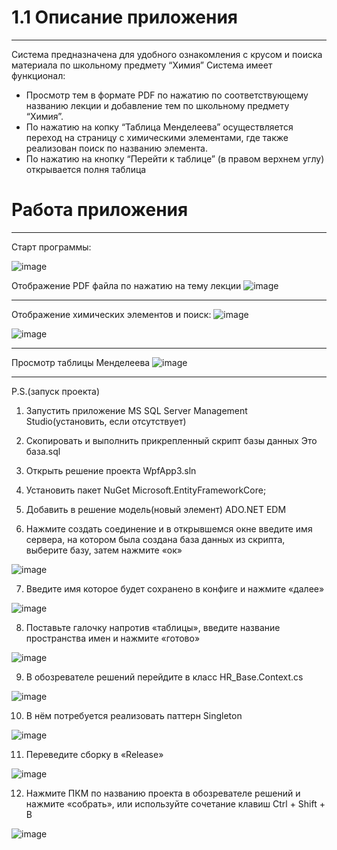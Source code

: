 # 1.1 Описание приложения
***

Система предназначена для удобного ознакомления с крусом и поиска материала по школьному предмету “Химия”
Система имеет функционал:

- Просмотр тем в формате PDF по нажатию по соответствующему названию лекции и добавление тем по школьному предмету “Химия”.
- По нажатию на копку “Таблица Менделеева” осуществляется переход на страницу с химическими элементами, где также реализован поиск по названию элемента.
- По нажатию на кнопку “Перейти к таблице” (в правом верхнем углу) открывается полня таблица

# Работа приложения
***

Старт программы:

![image](https://github.com/lil-nas-why/ChemistryApplication/assets/116517177/1cf42bb9-a296-4eb4-bfcb-862cac6b80d8)

Отображение PDF файла по нажатию на тему лекции
![image](https://github.com/lil-nas-why/ChemistryApplication/assets/116517177/e956cb12-5690-4f0f-ba27-62b8281d2f1a)

***

Отображение химических элементов и поиск:
![image](https://github.com/lil-nas-why/ChemistryApplication/assets/116517177/d7bdd71d-e480-42b4-a501-23b86da0c40e)

![image](https://github.com/lil-nas-why/ChemistryApplication/assets/116517177/152dbcd2-b741-4b82-9241-621a06d63db6)

***
Просмотр таблицы Менделеева
![image](https://github.com/lil-nas-why/ChemistryApplication/assets/116517177/706355ad-cf12-4a4d-8325-36d93f3d3824)

***
P.S.(запуск проекта)

1. Запустить приложение MS SQL Server Management Studio(установить, если отсутствует)

2. Скопировать и выполнить прикрепленный скрипт базы данных Это база.sql

3. Открыть решение проекта WpfApp3.sln 

4. Установить пакет NuGet Microsoft.EntityFrameworkCore;

5. Добавить в решение модель(новый элемент) ADO.NET EDM

6. Нажмите создать соединение и в открывшемся окне введите имя сервера, на котором была создана база данных из скрипта, выберите базу, затем нажмите «ок» 


![image](https://user-images.githubusercontent.com/116517177/231429343-2be5c44a-34a3-4a81-88c8-d81c5114aa70.png)

7. Введите имя которое будет сохранено в конфиге и нажмите «далее»

![image](https://user-images.githubusercontent.com/116517177/231429725-90fb0a4e-4f92-46b7-aa3e-49158fbc2ab5.png)

8. Поставьте галочку напротив «таблицы», введите название пространства имен и нажмите «готово»

![image](https://user-images.githubusercontent.com/116517177/231429804-f6880ce6-d8d4-4cfb-88bb-7ba0855b5d62.png)

9. В обозревателе решений перейдите в класс HR_Base.Context.cs

![image](https://user-images.githubusercontent.com/116517177/231430047-f9d8a569-e45b-43f4-9f45-99cd5432ba1d.png)

10. В нём потребуется реализовать паттерн Singleton

![image](https://user-images.githubusercontent.com/116517177/231430121-f1324515-300a-4ee8-8ee1-528d55e1e2a4.png)

11. Переведите сборку в «Release»

![image](https://user-images.githubusercontent.com/116517177/231430186-2a1f835c-59cc-4cb7-ae57-7a2c5bef1408.png)

12. Нажмите ПКМ по названию проекта в обозревателе решений и нажмите «собрать», или используйте сочетание клавиш Ctrl + Shift + B

![image](https://user-images.githubusercontent.com/116517177/231430242-01c1316d-0c2f-4d1d-b912-f3d11153c359.png)
